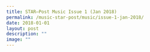 ```yaml
---
title: STAR–Post Music Issue 1 (Jan 2018)
permalink: /music-star-post/music/issue-1-jan-2018/
date: 2018-01-01
layout: post
description: ""
image: ""
---
```


